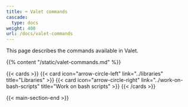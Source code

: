 ```yaml
---
title: ⌨️ Valet commands
cascade:
  type: docs
weight: 400
url: /docs/valet-commands
---
```


This page describes the commands available in Valet.

{{% content "/static/valet-commands.md" %}}

{{< cards >}}
  {{< card icon="arrow-circle-left" link="../libraries" title="Libraries" >}}
  {{< card icon="arrow-circle-right" link="../work-on-bash-scripts" title="Work on bash scripts" >}}
{{< /cards >}}

{{< main-section-end >}}
